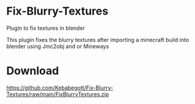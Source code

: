 # Fix-Blurry-Textures
Plugin to fix textures in blender

This plugin fixes the blurry textures after importing a minecraft build into blender using Jmc2obj and or Mineways
# Download
https://github.com/Kebabegott/Fix-Blurry-Textures/raw/main/FixBlurryTextures.zip
